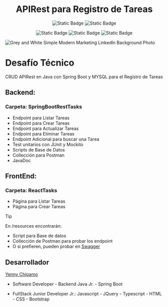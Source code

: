 <h1 align="center"> APIRest para Registro de Tareas </h1>

<div align="center">

  ![Static Badge](https://img.shields.io/badge/VERSION-1.0-yellow?style=flat)
  ![Static Badge](https://img.shields.io/badge/STATUS-TERMINADO-blue?style=flat)
  
  ![Static Badge](https://img.shields.io/badge/Java-ED8B00?style=for-the-badge&logo=openjdk&logoColor=white)
  ![Static Badge](https://img.shields.io/badge/Spring-6DB33F?style=for-the-badge&logo=spring&logoColor=white)
  ![Static Badge](https://img.shields.io/badge/MySQL-00000F?style=for-the-badge&logo=mysql&logoColor=white)

</div>

![Grey and White Simple Modern Marketing Linkedln Background Photo](https://github.com/user-attachments/assets/b13e05bd-2d3a-44ea-872a-fb24257bbf48)

# Desafío Técnico

  CRUD APIRest en Java con Spring Boot y MYSQL para el Registro de Tareas

## Backend: 
### Carpeta: SpringBootRestTasks

- Endpoint para Listar Tareas
- Endpoint para Crear Tareas
- Endpoint para Actualizar Tareas
- Endpoint para Eliminar Tareas
- Endpoint Adicional para buscar una Tarea
- Test unitarios con JUnit y Mockito
- Scripts de Base de Datos
- Collección para Postman
- JavaDoc

## FrontEnd: 
### Carpeta: ReactTasks

  - Página para Listar Tareas
  - Página para Crear Tareas

>[!TIP]
>
> En /resources encontrarán:
>   * Script para Base de datos
>   * Collección de Postman para probar los endpoint 
>   * O si prefieren, pueden probar en [Swagger](http://localhost:8080/swagger-ui/index.html#/)
      
## Desarrollador

[Yenny Chipamo](https://www.linkedin.com/in/yenny-chipamo/)
* Software Developer - Backend Java Jr. - Spring Boot

 
* FullStack Junior Developer Jr.: Javascript - JQuery - Typescript - HTML - CSS - Bootstrap
